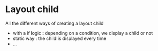 # Layout child

All the different ways of creating a layout child
- with a if logic : depending on a condition, we display a child or not
- static way : the child is displayed every time
- ...
